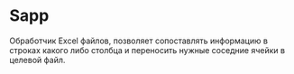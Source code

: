 # Sapp
Обработчик Excel файлов, позволяет сопоставлять информацию в строках какого либо столбца и переносить нужные соседние ячейки в целевой файл.
